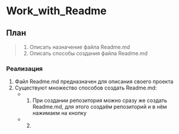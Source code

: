 # Work_with_Readme
## План
> 1. Описать назначение файла Readme.md
> 2. Описать способы создания файла Readme.md
### Реализация
1. Файл Readme.md предназначен для описания своего проекта
2. Существуют множество способов создать Readme.md:
    * 1. При создании репозитория можно сразу же создать Readme.md, для этого создаём репозиторий и в нём нажимаем на кнопку
    * 2. 
